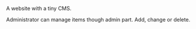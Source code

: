 A website with a tiny CMS.

Administrator can manage items though admin part.
Add, change or delete.


